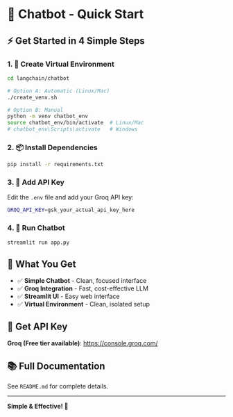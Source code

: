 # 🚀 Chatbot - Quick Start

## ⚡ Get Started in 4 Simple Steps

### 1. 🐍 Create Virtual Environment
```bash
cd langchain/chatbot

# Option A: Automatic (Linux/Mac)
./create_venv.sh

# Option B: Manual
python -m venv chatbot_env
source chatbot_env/bin/activate  # Linux/Mac
# chatbot_env\Scripts\activate   # Windows
```

### 2. 📦 Install Dependencies
```bash
pip install -r requirements.txt
```

### 3. 🔑 Add API Key
Edit the `.env` file and add your Groq API key:
```bash
GROQ_API_KEY=gsk_your_actual_api_key_here
```

### 4. 🚀 Run Chatbot
```bash
streamlit run app.py
```

## 🎯 What You Get

- ✅ **Simple Chatbot** - Clean, focused interface
- ✅ **Groq Integration** - Fast, cost-effective LLM
- ✅ **Streamlit UI** - Easy web interface
- ✅ **Virtual Environment** - Clean, isolated setup

## 🔗 Get API Key

**Groq (Free tier available)**: https://console.groq.com/

## 📚 Full Documentation

See `README.md` for complete details.

---

**Simple & Effective! 🚀**
